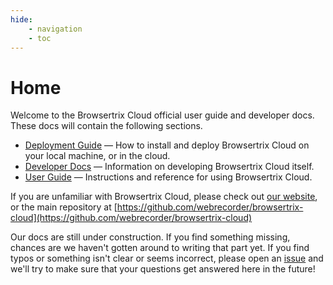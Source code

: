 ```yaml
---
hide:
    - navigation
    - toc
---
```


# Home

Welcome to the Browsertrix Cloud official user guide and developer docs. These docs will contain the following sections.

- [Deployment Guide](./deploy) — How to install and deploy Browsertrix Cloud on your local machine, or in the cloud.
- [Developer Docs](./develop) — Information on developing Browsertrix Cloud itself.
- [User Guide](./user-guide) — Instructions and reference for using Browsertrix Cloud.

If you are unfamiliar with Browsertrix Cloud, please check out [our website](https://browsertrix.cloud), or the main repository at [https://github.com/webrecorder/browsertrix-cloud](https://github.com/webrecorder/browsertrix-cloud)

Our docs are still under construction. If you find something missing, chances are we haven't gotten around to writing that part yet. If you find typos or something isn't clear or seems incorrect, please open an [issue](https://github.com/webrecorder/browsertrix-cloud/issues?q=is%3Aissue+is%3Aopen+sort%3Aupdated-desc) and we'll try to make sure that your questions get answered here in the future!

